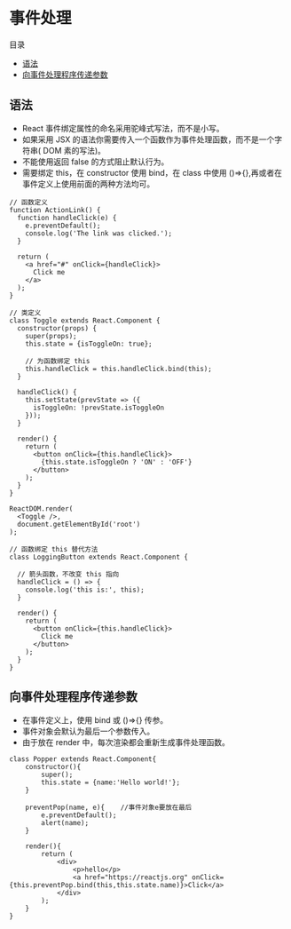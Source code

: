# 事件处理

目录

- [语法](#语法)
- [向事件处理程序传递参数](#向事件处理程序传递参数)

## 语法

- React 事件绑定属性的命名采用驼峰式写法，而不是小写。
- 如果采用 JSX 的语法你需要传入一个函数作为事件处理函数，而不是一个字符串( DOM 素的写法)。
- 不能使用返回 false 的方式阻止默认行为。
- 需要绑定 this，在 constructor 使用 bind，在 class 中使用 ()=>{},再或者在事件定义上使用前面的两种方法均可。

```
// 函数定义
function ActionLink() {
  function handleClick(e) {
    e.preventDefault();
    console.log('The link was clicked.');
  }

  return (
    <a href="#" onClick={handleClick}>
      Click me
    </a>
  );
}
```

```
// 类定义
class Toggle extends React.Component {
  constructor(props) {
    super(props);
    this.state = {isToggleOn: true};

    // 为函数绑定 this
    this.handleClick = this.handleClick.bind(this);
  }

  handleClick() {
    this.setState(prevState => ({
      isToggleOn: !prevState.isToggleOn
    }));
  }

  render() {
    return (
      <button onClick={this.handleClick}>
        {this.state.isToggleOn ? 'ON' : 'OFF'}
      </button>
    );
  }
}

ReactDOM.render(
  <Toggle />,
  document.getElementById('root')
);
```

```
// 函数绑定 this 替代方法
class LoggingButton extends React.Component {

  // 箭头函数，不改变 this 指向
  handleClick = () => {
    console.log('this is:', this);
  }

  render() {
    return (
      <button onClick={this.handleClick}>
        Click me
      </button>
    );
  }
}
```

## 向事件处理程序传递参数

- 在事件定义上，使用 bind 或 ()=>{} 传参。
- 事件对象会默认为最后一个参数传入。
- 由于放在 render 中，每次渲染都会重新生成事件处理函数。

```
class Popper extends React.Component{
    constructor(){
        super();
        this.state = {name:'Hello world!'};
    }
    
    preventPop(name, e){    //事件对象e要放在最后
        e.preventDefault();
        alert(name);
    }
    
    render(){
        return (
            <div>
                <p>hello</p>
                <a href="https://reactjs.org" onClick={this.preventPop.bind(this,this.state.name)}>Click</a>
            </div>
        );
    }
}
```
